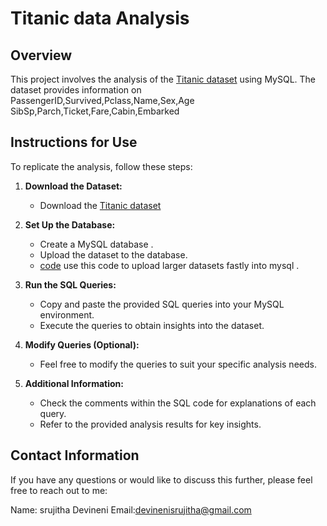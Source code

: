 # Titanic data Analysis

## Overview

This project involves the analysis of the [Titanic dataset](https://github.com/srujithadevineni11/Titanic_data_analysis_Sql/blob/main/titanic.csv) using MySQL. The dataset provides information on PassengerID,Survived,Pclass,Name,Sex,Age	SibSp,Parch,Ticket,Fare,Cabin,Embarked

## Instructions for Use

To replicate the analysis, follow these steps:

1. **Download the Dataset:**
   - Download the [Titanic dataset](https://github.com/srujithadevineni11/Titanic_data_analysis_Sql/blob/main/titanic.csv) 

2. **Set Up the Database:**
   - Create a MySQL database .
   - Upload the dataset to the database.
   - [code](https://github.com/srujithadevineni11/code_to_upload_dataset_fastly_into_sql/blob/main/code_to_run_sql_fastly.ipynb) use this code to upload larger datasets fastly into mysql .

3. **Run the SQL Queries:**
   - Copy and paste the provided SQL queries into your MySQL environment.
   - Execute the queries to obtain insights into the dataset.

4. **Modify Queries (Optional):**
   - Feel free to modify the queries to suit your specific analysis needs.

5. **Additional Information:**
   - Check the comments within the SQL code for explanations of each query.
   - Refer to the provided analysis results for key insights.

## Contact Information

If you have any questions or would like to discuss this further, please feel free to reach out to me:

Name: srujitha Devineni
Email:devinenisrujitha@gmail.com
